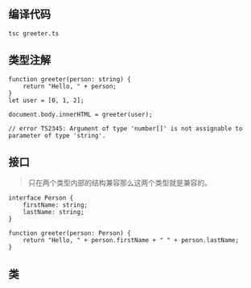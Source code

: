 
## 编译代码

```
tsc greeter.ts
```

## 类型注解

```
function greeter(person: string) {
    return "Hello, " + person;
}
let user = [0, 1, 2];

document.body.innerHTML = greeter(user);

// error TS2345: Argument of type 'number[]' is not assignable to parameter of type 'string'.
```

## 接口

> 只在两个类型内部的结构兼容那么这两个类型就是兼容的。

```
interface Person {
    firstName: string;
    lastName: string;
}

function greeter(person: Person) {
    return "Hello, " + person.firstName + " " + person.lastName;
}
```

## 类



